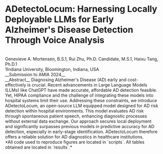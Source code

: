 # ADetectoLocum: Harnessing Locally Deployable LLMs for Early Alzheimer's Disease Detection Through Voice Analysis
<br>
Genevieve A. Mortensen, B.S.1, Rui Zhu, Ph.D. Candidate, M.S.1, Haixu Tang, Ph.D.1 <br>
1Indiana University, Bloomington, Indiana, USA
<br>
__Submission to AMIA 2024__
<br>
__Abstract__
Diagnosing Alzheimer's Disease (AD) early and cost-effectively is crucial. Recent advancements in Large Language Models (LLMs) like ChatGPT have made accurate, affordable AD detection feasible. Yet, HIPAA compliance and the challenge of integrating these models into hospital systems limit their use. Addressing these constraints, we introduce ADetectoLocum, an open-source LLM equipped model designed for AD risk detection within hospital environments. This model evaluates AD risk through spontaneous patient speech, enhancing diagnostic processes without external data exchange. Our approach secures local deployment and significantly surpasses previous models in predictive accuracy for AD detection, especially in early-stage identification. ADetectoLocum therefore offers a reliable solution for AD diagnostics in healthcare institutions.
<br>
*All code used to reproduce figures are located in `scripts`. All tables obtained are located in `results`.*
